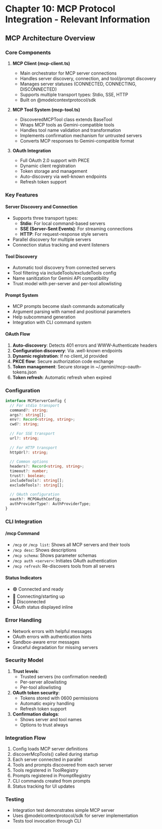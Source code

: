 # Chapter 10: MCP Protocol Integration - Relevant Information

## MCP Architecture Overview

### Core Components

1. **MCP Client (mcp-client.ts)**
   - Main orchestrator for MCP server connections
   - Handles server discovery, connection, and tool/prompt discovery
   - Manages server statuses (CONNECTED, CONNECTING, DISCONNECTED)
   - Supports multiple transport types: Stdio, SSE, HTTP
   - Built on @modelcontextprotocol/sdk

2. **MCP Tool System (mcp-tool.ts)**
   - DiscoveredMCPTool class extends BaseTool
   - Wraps MCP tools as Gemini-compatible tools
   - Handles tool name validation and transformation
   - Implements confirmation mechanism for untrusted servers
   - Converts MCP responses to Gemini-compatible format

3. **OAuth Integration**
   - Full OAuth 2.0 support with PKCE
   - Dynamic client registration
   - Token storage and management
   - Auto-discovery via well-known endpoints
   - Refresh token support

### Key Features

#### Server Discovery and Connection
- Supports three transport types:
  - **Stdio**: For local command-based servers
  - **SSE (Server-Sent Events)**: For streaming connections
  - **HTTP**: For request-response style servers
- Parallel discovery for multiple servers
- Connection status tracking and event listeners

#### Tool Discovery
- Automatic tool discovery from connected servers
- Tool filtering via includeTools/excludeTools config
- Name sanitization for Gemini API compatibility
- Trust model with per-server and per-tool allowlisting

#### Prompt System
- MCP prompts become slash commands automatically
- Argument parsing with named and positional parameters
- Help subcommand generation
- Integration with CLI command system

#### OAuth Flow
1. **Auto-discovery**: Detects 401 errors and WWW-Authenticate headers
2. **Configuration discovery**: Via .well-known endpoints
3. **Dynamic registration**: If no client_id provided
4. **PKCE flow**: Secure authorization code exchange
5. **Token management**: Secure storage in ~/.gemini/mcp-oauth-tokens.json
6. **Token refresh**: Automatic refresh when expired

### Configuration

```typescript
interface MCPServerConfig {
  // For stdio transport
  command?: string;
  args?: string[];
  env?: Record<string, string>;
  cwd?: string;
  
  // For SSE transport
  url?: string;
  
  // For HTTP transport
  httpUrl?: string;
  
  // Common options
  headers?: Record<string, string>;
  timeout?: number;
  trust?: boolean;
  includeTools?: string[];
  excludeTools?: string[];
  
  // OAuth configuration
  oauth?: MCPOAuthConfig;
  authProviderType?: AuthProviderType;
}
```

### CLI Integration

#### /mcp Command
- `/mcp` or `/mcp list`: Shows all MCP servers and their tools
- `/mcp desc`: Shows descriptions
- `/mcp schema`: Shows parameter schemas
- `/mcp auth <server>`: Initiates OAuth authentication
- `/mcp refresh`: Re-discovers tools from all servers

#### Status Indicators
- 🟢 Connected and ready
- 🔄 Connecting/starting up
- 🔴 Disconnected
- OAuth status displayed inline

### Error Handling
- Network errors with helpful messages
- OAuth errors with authentication hints
- Sandbox-aware error messages
- Graceful degradation for missing servers

### Security Model
1. **Trust levels**:
   - Trusted servers (no confirmation needed)
   - Per-server allowlisting
   - Per-tool allowlisting
2. **OAuth token security**:
   - Tokens stored with 0600 permissions
   - Automatic expiry handling
   - Refresh token support
3. **Confirmation dialogs**:
   - Shows server and tool names
   - Options to trust always

### Integration Flow
1. Config loads MCP server definitions
2. discoverMcpTools() called during startup
3. Each server connected in parallel
4. Tools and prompts discovered from each server
5. Tools registered in ToolRegistry
6. Prompts registered in PromptRegistry
7. CLI commands created from prompts
8. Status tracking for UI updates

### Testing
- Integration test demonstrates simple MCP server
- Uses @modelcontextprotocol/sdk for server implementation
- Tests tool invocation through CLI
